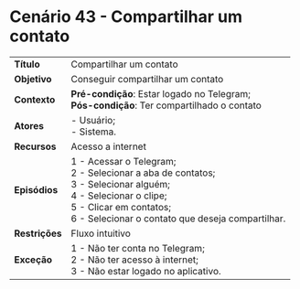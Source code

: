 # Cenário 43 - Compartilhar um contato

|        |                   |  
| -------  |  :------------------------------------|
|**Título** | Compartilhar um contato |
|**Objetivo** | Conseguir compartilhar um contato|
|**Contexto** |**Pré-condição**: Estar logado no Telegram;<br>**Pós-condição**: Ter compartilhado o contato|
|**Atores**   | - Usuário;<br> - Sistema.       | 
|**Recursos** | Acesso a internet|
|**Episódios**| 1 - Acessar o Telegram; <br>2 - Selecionar a aba de contatos;<br>3 - Selecionar alguém;<br>4 - Selecionar o clipe;<br>5 - Clicar em contatos;<br>6 - Selecionar o contato que deseja compartilhar.
|**Restrições**| Fluxo intuitivo| 
|**Exceção**| 1 - Não ter conta no Telegram;<br> 2 - Não ter acesso à internet;<br>3 - Não estar logado no aplicativo.|

 